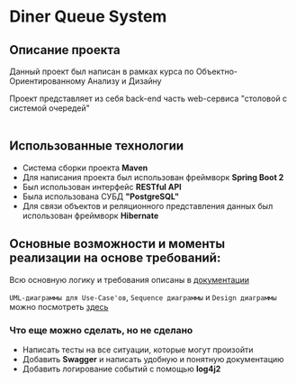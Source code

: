 Diner Queue System
=

Описание проекта
-

Данный проект был написан в рамках курса по Объектно-Ориентированному Анализу и Дизайну<br>

Проект представляет из себя back-end часть web-сервиса "столовой с системой очередей"
<br><br>


Использованные технологии
-
* Система сборки проекта **Maven**
* Для написания проекта был использован фреймворк **Spring Boot 2**
* Был использован интерфейс **RESTful API**
* Была использована СУБД **"PostgreSQL"**
* Для связи объектов и реляционного представления данных был использован фреймворк **Hibernate**


Основные возможности и моменты реализации на основе требований:
-
Всю основную логику и требования описаны в [документации](https://github.com/tarihay/Diner-QueueSystem/blob/main/docs/Основная%20документация%20проекта.rtf)

`UML-диаграммы для Use-Case'ов`, `Sequence диаграммы` и `Design диаграммы` можно посмотреть
[здесь](https://github.com/tarihay/Diner-QueueSystem/blob/main/docs/uml_diagrams.asta)

### Что еще можно сделать, но не сделано

* Написать тесты на все ситуации, которые могут произойти
* Добавить **Swagger** и написать удобную и понятную документацию
* Добавить логирование событий с помощью **log4j2**
